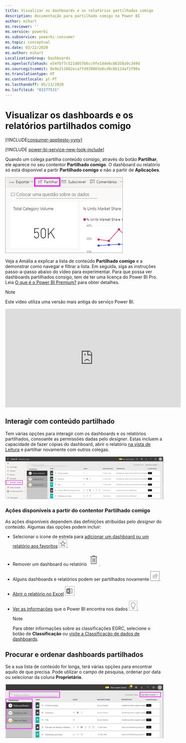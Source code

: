 ```yaml
---
title: Visualizar os dashboards e os relatórios partilhados comigo
description: documentação para partilhado comigo no Power BI
author: mihart
ms.reviewer: ''
ms.service: powerbi
ms.subservice: powerbi-consumer
ms.topic: conceptual
ms.date: 03/22/2020
ms.author: mihart
LocalizationGroup: Dashboards
ms.openlocfilehash: e54fbf7c521d057b6cc9fe1dde6c66358a9c349d
ms.sourcegitcommit: 0e9e211082eca7fd939803e0cd9c6b114af2f90a
ms.translationtype: HT
ms.contentlocale: pt-PT
ms.lasthandoff: 05/13/2020
ms.locfileid: "83277531"
---
```

# <a name="display-the-dashboards-and-reports-that-have-been-shared-with-me"></a>Visualizar os dashboards e os relatórios partilhados comigo

[!INCLUDE[consumer-appliesto-yyny](../includes/consumer-appliesto-yyny.md)]

[!INCLUDE [power-bi-service-new-look-include](../includes/power-bi-service-new-look-include.md)]

Quando um colega partilha conteúdo consigo, através do botão **Partilhar**, ele aparece no seu contentor **Partilhado comigo**. O dashboard ou relatório só está disponível a partir **Partilhado comigo** e não a partir de **Aplicações**.

![Ícone Partilhar](./media/end-user-shared-with-me/power-bi-share-dashboard.png)

Veja a Amália a explicar a lista de conteúdo **Partilhado comigo** e a demonstrar como navegar e filtrar a lista. Em seguida, siga as instruções passo-a-passo abaixo do vídeo para experimentar. Para que possa ver dashboards partilhados consigo, tem de ter uma licença do Power BI Pro. Leia [O que é o Power BI Premium?](../admin/service-premium-what-is.md) para obter detalhes.
    

> [!NOTE]
> Este vídeo utiliza uma versão mais antiga do serviço Power BI.
    

<iframe width="560" height="315" src="https://www.youtube.com/embed/G26dr2PsEpk" frameborder="0" allowfullscreen></iframe>

## <a name="interact-with-shared-content"></a>Interagir com conteúdo partilhado

Tem várias opções para interagir com os dashboards e os relatórios partilhados, consoante as permissões dadas pelo *designer*. Estas incluem a capacidade de fazer cópias do dashboard, abrir o relatório [na vista de Leitura](end-user-reading-view.md) e partilhar novamente com outros colegas.

![contentor Partilhado comigo](./media/end-user-shared-with-me/power-bi-shared.png)

### <a name="actions-available-from-the-shared-with-me-container"></a>Ações disponíveis a partir do contentor **Partilhado comigo**
As ações disponíveis dependem das definições atribuídas pelo *designer* do conteúdo. Algumas das opções podem incluir:
* Selecionar o ícone de estrela para [adicionar um dashboard ou um relatório aos favoritos](end-user-favorite.md) ![ícone de estrela](./media/end-user-shared-with-me/power-bi-star-icon.png).
* Remover um dashboard ou relatório  ![ícone de recipiente do lixo](./media/end-user-shared-with-me/power-bi-delete-icon.png).
* Alguns dashboards e relatórios podem ser partilhados novamente  ![ícone Partilhar](./media/end-user-shared-with-me/power-bi-share-icon-new.png).
* [Abrir o relatório no Excel](end-user-export.md) ![ícone Exportar para Excel](./media/end-user-shared-with-me/power-bi-excel.png) 
* [Ver as informações](end-user-insights.md) que o Power BI encontra nos dados ![ícone de informações](./media/end-user-shared-with-me/power-bi-insights.png).
  
  > [!NOTE]
  > Para obter informações sobre as classificações EGRC, selecione o botão de **Classificação** ou [visite a Classificação de dados de dashboards](../create-reports/service-data-classification.md).
  > 


## <a name="search-and-sort-shared-dashboards"></a>Procurar e ordenar dashboards partilhados
Se a sua lista de conteúdo for longa, terá várias opções para encontrar aquilo de que precisa. Pode utilizar o campo de pesquisa, ordenar por data ou selecionar da coluna **Proprietário**.    

![Pesquisa e Proprietário do dashboard](./media/end-user-shared-with-me/power-bi-sort.png)
